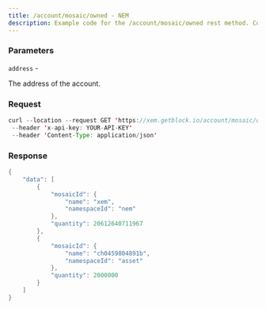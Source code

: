 ```yaml
---
title: /account/mosaic/owned - NEM
description: Example code for the /account/mosaic/owned rest method. Сomplete guide on how to use /account/mosaic/owned rest in GetBlock.io Web3 documentation.
---
```


### Parameters


`address` -

The address of the account.

### Request

``` java
curl --location --request GET 'https://xem.getblock.io/account/mosaic/owned?address=NCXIQA4FF5JB6AMQ53NQ3ZMRD3X3PJEWDJJJIGHT'
 --header 'x-api-key: YOUR-API-KEY' 
 --header 'Content-Type: application/json'
```

###  Response

``` java
{
    "data": [
        {
            "mosaicId": {
                "name": "xem",
                "namespaceId": "nem"
            },
            "quantity": 20612640711967
        },
        {
            "mosaicId": {
                "name": "ch0459804891b",
                "namespaceId": "asset"
            },
            "quantity": 2000000
        }
    ]
}
```


